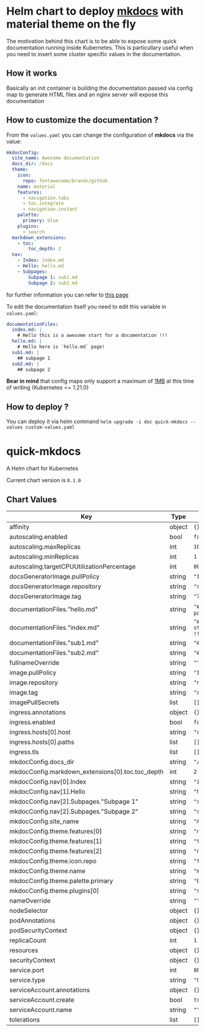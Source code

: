 # Helm chart to deploy [mkdocs](https://www.mkdocs.org/) with material theme on the fly
The motivation behind this chart is to be able to expose some quick documentation running inside Kubernetes. This is particullary useful when you need to insert some cluster specific values in the documentation.

## How it works
Basically an init container is building the documentation passed via config map to generate HTML files and an nginx server will expose this documentation

## How to customize the documentation ?
From the `values.yaml` you can change the configuration of **mkdocs** via the value:

```yaml
mkdocConfig:
  site_name: Awesome documentation
  docs_dir: /docs
  theme:
    icon:
      repo: fontawesome/brands/github
    name: material
    features:
      - navigation.tabs
      - toc.integrate
      - navigation.instant
    palette:
      primary: blue
    plugins:
      - search
  markdown_extensions:
    - toc:
        toc_depth: 2
  nav:
    - Index: index.md
    - Hello: hello.md
    - Subpages:
        Subpage 1: sub1.md
        Subpage 2: sub2.md
```
for further information you can refer to [this page](https://www.mkdocs.org/user-guide/configuration/)

To edit the documentation itself you need to edit this variable in `values.yaml`:
```yaml
documentationFiles:
  index.md: |
    # Hello this is a awesome start for a documentation !!!
  hello.md: |
    # Hello here is `hello.md` page!
  sub1.md: |
    ## subpage 1
  sub2.md: |
    ## subpage 2
```
**Bear in mind** that config maps only support a maximum of [1MB](https://kubernetes.io/docs/concepts/configuration/configmap/#:~:text=A%20ConfigMap%20is%20not%20designed,separate%20database%20or%20file%20service.) at this time of writing (Kubernetes <= 1.21.0)

## How to deploy ?
You can deploy it via helm command `helm upgrade -i doc quick-mkdocs --values custom-values.yaml`

quick-mkdocs
============
A Helm chart for Kubernetes

Current chart version is `0.1.0`





## Chart Values

| Key | Type | Default | Description |
|-----|------|---------|-------------|
| affinity | object | `{}` |  |
| autoscaling.enabled | bool | `false` |  |
| autoscaling.maxReplicas | int | `100` |  |
| autoscaling.minReplicas | int | `1` |  |
| autoscaling.targetCPUUtilizationPercentage | int | `80` |  |
| docsGeneratorImage.pullPolicy | string | `"IfNotPresent"` |  |
| docsGeneratorImage.repository | string | `"squidfunk/mkdocs-material"` |  |
| docsGeneratorImage.tag | string | `"7.0.5"` |  |
| documentationFiles."hello.md" | string | `"# Hello here is `hello.md` page!\n"` |  |
| documentationFiles."index.md" | string | `"# Hello this is a awesome start for a documentation !!!\n"` |  |
| documentationFiles."sub1.md" | string | `"## subpage 1\n"` |  |
| documentationFiles."sub2.md" | string | `"## subpage 2"` |  |
| fullnameOverride | string | `""` |  |
| image.pullPolicy | string | `"IfNotPresent"` |  |
| image.repository | string | `"nginx"` |  |
| image.tag | string | `"alpine"` |  |
| imagePullSecrets | list | `[]` |  |
| ingress.annotations | object | `{}` |  |
| ingress.enabled | bool | `false` |  |
| ingress.hosts[0].host | string | `"chart-example.local"` |  |
| ingress.hosts[0].paths | list | `[]` |  |
| ingress.tls | list | `[]` |  |
| mkdocConfig.docs_dir | string | `"/docs"` |  |
| mkdocConfig.markdown_extensions[0].toc.toc_depth | int | `2` |  |
| mkdocConfig.nav[0].Index | string | `"index.md"` |  |
| mkdocConfig.nav[1].Hello | string | `"hello.md"` |  |
| mkdocConfig.nav[2].Subpages."Subpage 1" | string | `"sub1.md"` |  |
| mkdocConfig.nav[2].Subpages."Subpage 2" | string | `"sub2.md"` |  |
| mkdocConfig.site_name | string | `"Awesome documentation"` |  |
| mkdocConfig.theme.features[0] | string | `"navigation.tabs"` |  |
| mkdocConfig.theme.features[1] | string | `"toc.integrate"` |  |
| mkdocConfig.theme.features[2] | string | `"navigation.instant"` |  |
| mkdocConfig.theme.icon.repo | string | `"fontawesome/brands/github"` |  |
| mkdocConfig.theme.name | string | `"material"` |  |
| mkdocConfig.theme.palette.primary | string | `"blue"` |  |
| mkdocConfig.theme.plugins[0] | string | `"search"` |  |
| nameOverride | string | `""` |  |
| nodeSelector | object | `{}` |  |
| podAnnotations | object | `{}` |  |
| podSecurityContext | object | `{}` |  |
| replicaCount | int | `1` |  |
| resources | object | `{}` |  |
| securityContext | object | `{}` |  |
| service.port | int | `80` |  |
| service.type | string | `"ClusterIP"` |  |
| serviceAccount.annotations | object | `{}` |  |
| serviceAccount.create | bool | `true` |  |
| serviceAccount.name | string | `""` |  |
| tolerations | list | `[]` |  |
